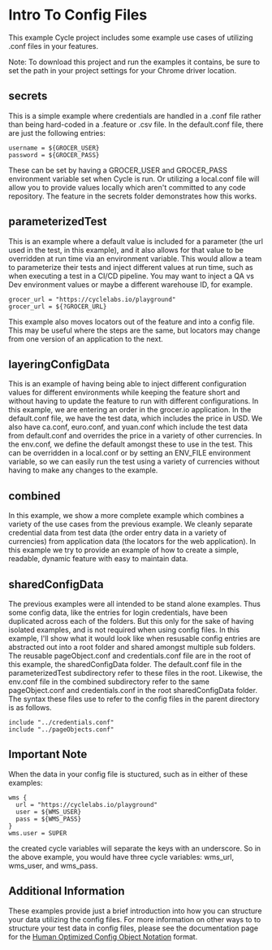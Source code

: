# Intro To Config Files

This example Cycle project includes some example use cases of utilizing .conf files in your features.

Note: To download this project and run the examples it contains, be sure to set the path in your project settings for your Chrome driver location.

## secrets

This is a simple example where credentials are handled in a .conf file rather than being hard-coded in a .feature or .csv file.  In the default.conf file,
there are just the following entries:
```hocon
username = ${GROCER_USER}
password = ${GROCER_PASS}
```
These can be set by having a GROCER_USER and GROCER_PASS environment variable set when Cycle is run. Or utilizing a local.conf file will allow you to 
provide values locally which aren't committed to any code repository. The feature in the secrets folder demonstrates how this works.

## parameterizedTest

This is an example where a default value is included for a parameter (the url used in the test, in this example), and it also allows for that value to be
overridden at run time via an environment variable. This would allow a team to parameterize their tests and inject different values at run time, such as
when executing a test in a CI/CD pipeline. You may want to inject a QA vs Dev environment values or maybe a different warehouse ID, for example.
```hocon
grocer_url = "https://cyclelabs.io/playground"
grocer_url = ${?GROCER_URL}
```
This example also moves locators out of the feature and into a config file.  This may be useful where the steps are the same, but locators may change
from one version of an application to the next.

## layeringConfigData

This is an example of having being able to inject different configuration values for different environments while keeping the feature short and without
having to update the feature to run with different configurations. In this example, we are entering an order in the grocer.io application. In the
default.conf file, we have the test data, which includes the price in USD. We also have ca.conf, euro.conf, and yuan.conf which include the test data
from default.conf and overrides the price in a variety of other currencies. In the env.conf, we define the default amongst these to use in the test.
This can be overridden in a local.conf or by setting an ENV_FILE environment variable, so we can easily run the test using a variety of currencies without
having to make any changes to the example.

## combined

In this example, we show a more complete example which combines a variety of the use cases from the previous example. We cleanly separate credential data
from test data (the order entry data in a variety of currencies) from application data (the locators for the web application). In this example we try
to provide an example of how to create a simple, readable, dynamic feature with easy to maintain data.

## sharedConfigData

The previous examples were all intended to be stand alone examples. Thus some config data, like the entries for login credentials,
have been duplicated across each of the folders. But this only for the sake of having isolated examples, and is not required when
using config files.  In this example, I'll show what it would look like when resusable config entries are abstracted out into a
root folder and shared amongst multiple sub folders. The reusable pageObject.conf and credentials.conf file are in the root of this example,
the sharedConfigData folder. The default.conf file in the parameterizedTest subdirectory refer to these files in the root.  Likewise, the env.conf
file in the combined subdirectory refer to the same pageObject.conf and credentials.conf in the root sharedConfigData folder.
The syntax these files use to refer to the config files in the parent directory is as follows.
```hocon
include "../credentials.conf"
include "../pageObjects.conf"
```

## Important Note
When the data in your config file is stuctured, such as in either of these examples:
```hocon
wms {
  url = "https://cyclelabs.io/playground"
  user = ${WMS_USER}
  pass = ${WMS_PASS}
}
wms.user = SUPER
```
the created cycle variables will separate the keys with an underscore. So in the above example, you would have three cycle variables:
wms_url, wms_user, and wms_pass.

## Additional Information
These examples provide just a brief introduction into how you can structure your data utilizing the config files.
For more information on other ways to to structure your test data in config files, please see the documentation
page for the [Human Optimized Config Object Notation](https://github.com/lightbend/config/blob/main/HOCON.md) format.
